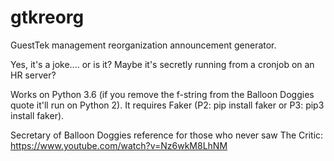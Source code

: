 # gtkreorg
GuestTek management reorganization announcement generator. 

Yes, it's a joke.... or is it? Maybe it's secretly running from a cronjob on an HR server?

Works on Python 3.6 (if you remove the f-string from the Balloon Doggies quote it'll run on Python 2).
It requires Faker (P2: pip install faker or P3: pip3 install faker).

Secretary of Balloon Doggies reference for those who never saw The Critic: https://www.youtube.com/watch?v=Nz6wkM8LhNM

